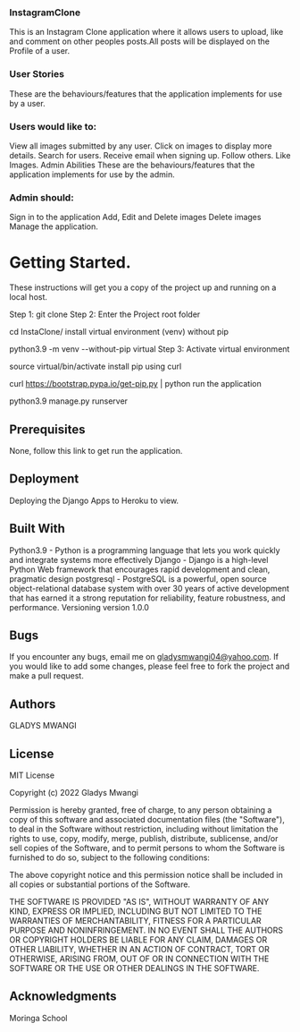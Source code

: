 ### InstagramClone

This is an Instagram Clone application where it allows users to upload, like and comment on other peoples posts.All posts will be displayed on the Profile of a user.

###  User Stories
These are the behaviours/features that the application implements for use by a user.

### Users would like to:

View all images submitted by any user.
Click on images to display more details.
Search for users.
Receive email when signing up.
Follow others.
Like Images.
Admin Abilities
These are the behaviours/features that the application implements for use by the admin.

### Admin should:

Sign in to the application
Add, Edit and Delete images
Delete images
Manage the application.

# Getting Started.

These instructions will get you a copy of the project up and running on a local host.

Step 1: git clone
Step 2: Enter the Project root folder

cd InstaClone/
install virtual environment (venv) without pip

python3.9 -m venv --without-pip virtual
Step 3: Activate virtual environment

source virtual/bin/activate
install pip using curl

curl https://bootstrap.pypa.io/get-pip.py | python
run the application

python3.9 manage.py runserver

## Prerequisites

None, follow this link to get run the application.

## Deployment

Deploying the Django Apps to Heroku to view.

## Built With

Python3.9 - Python is a programming language that lets you work quickly and integrate systems more effectively
Django - Django is a high-level Python Web framework that encourages rapid development and clean, pragmatic design
postgresql - PostgreSQL is a powerful, open source object-relational database system with over 30 years of active development that has earned it a strong reputation for reliability, feature robustness, and performance.
Versioning
version 1.0.0

## Bugs

If you encounter any bugs, email me on gladysmwangi04@yahoo.com. If you would like to add some changes, please feel free to
fork the project and make a pull request.

## Authors

GLADYS MWANGI

## License

MIT License

Copyright (c) 2022 Gladys Mwangi

Permission is hereby granted, free of charge, to any person obtaining a copy
of this software and associated documentation files (the "Software"), to deal
in the Software without restriction, including without limitation the rights
to use, copy, modify, merge, publish, distribute, sublicense, and/or sell
copies of the Software, and to permit persons to whom the Software is
furnished to do so, subject to the following conditions:

The above copyright notice and this permission notice shall be included in all
copies or substantial portions of the Software.

THE SOFTWARE IS PROVIDED "AS IS", WITHOUT WARRANTY OF ANY KIND, EXPRESS OR
IMPLIED, INCLUDING BUT NOT LIMITED TO THE WARRANTIES OF MERCHANTABILITY,
FITNESS FOR A PARTICULAR PURPOSE AND NONINFRINGEMENT. IN NO EVENT SHALL THE
AUTHORS OR COPYRIGHT HOLDERS BE LIABLE FOR ANY CLAIM, DAMAGES OR OTHER
LIABILITY, WHETHER IN AN ACTION OF CONTRACT, TORT OR OTHERWISE, ARISING FROM,
OUT OF OR IN CONNECTION WITH THE SOFTWARE OR THE USE OR OTHER DEALINGS IN THE
SOFTWARE.

## Acknowledgments

Moringa School